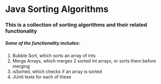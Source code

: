 # Java Sorting Algorithms
### This is a collection of sorting algorithms and their related functionality
##### Some of the functionality includes:

1. Bubble Sort, which sorts an array of ints
2. Merge Arrays, which merges 2 sorted int arrays, or sorts them before merging
3. isSorted, which checks if an array is sorted 
4. JUnit tests for each of these